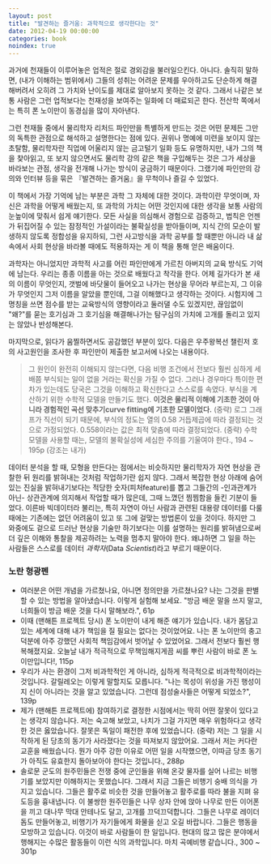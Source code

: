 ```yaml
---
layout: post
title: "발견하는 즐거움: 과학적으로 생각한다는 것"
date: 2012-04-19 00:00:00
categories: book
noindex: true
---
```


과거에 천재들이 이루어놓은 업적은 절로 경외감을 불러일으킨다. 아니다. 솔직히 말하면, (내가 이해하는 범위에서) 그들의 성취는 어려운 문제를 우아하고도 단순하게 해결해버려서 오히려 그 가치와 난이도를 제대로 알아보지 못하는 것 같다. 그래서 나같은 보통 사람은 그런 업적보다는 천재성을 보여주는 일화에 더 매료되곤 한다. 전산학 쪽에서는 특히 폰 노이만이 동경심을 많이 자아낸다.

그런 천재들 중에서 물리학자 리처드 파인만을 특별하게 만드는 것은 어떤 문제든 그만의 독특한 관점으로 해석하고 설명한다는 점에 있다. 권위나 명예에 미련을 보이지 않는 초탈함, 물리학자란 직업에 어울리지 않는 금고털기 일화 등도 유명하지만, 내가 그의 책을 찾아읽고, 또 보지 않으면서도 물리학 강의 같은 책을 구입해두는 것은 그가 세상을 바라보는 관점, 생각을 전개해 나가는 방식이 궁금하기 때문이다. 그랬기에 파인만의 강의와 인터뷰 등을 묶은 『발견하는 즐거움』을 무척이나 즐길 수 있었다.

이 책에서 가장 기억에 남는 부분은 과학 그 자체에 대한 것이다. 과학이란 무엇이며, 자신은 과학을 어떻게 배웠는지, 또 과학의 가치는 어떤 것인지에 대한 생각을 보통 사람의 눈높이에 맞춰서 쉽게 얘기한다. 모든 사실을 의심해서 경험으로 검증하고, 법칙은 언젠가 뒤집어질 수 있는 잠정적인 가설이라는 불확실성을 받아들이며, 지식 간의 모순이 발생하지 않도록 정합성을 유지하되, 그런 사고방식을 과학 공부를 할 때뿐만 아니라 내 삶 속에서 사회 현상을 바라볼 때에도 적용하자는 게 이 책을 통해 얻은 배움이다.

과학자는 아니었지만 과학적 사고를 어린 파인만에게 가르친 아버지의 교육 방식도 기억에 남는다. 우리는 종종 이름을 아는 것으로 배웠다고 착각을 한다. 어제 길가다가 본 새의 이름이 무엇인지, 갯벌에 바닷물이 들어오고 나가는 현상을 무어라 부르는지, 그 이유가 무엇인지 그저 이름을 알았을 뿐인데, 그걸 이해했다고 생각하는 것이다. 시험지에 그 명칭을 쓰면 점수를 받는 교육방식의 영향이라고 둘러댈 수도 있겠지만, 끊임없이 "왜?"를 묻는 호기심과 그 호기심을 해결해나가는 탐구심의 가치에 고개를 돌리고 있지는 않았나 반성해본다.

마지막으로, 읽다가 움찔하면서도 공감했던 부분이 있다. 다음은 우주왕복선 챌린저 호의 사고원인을 조사한 후 파인만이 제출한 보고서에 나오는 내용이다.

> 그 원인이 완전히 이해되지 않는다면, 다음 비행 조건에서 전보다 훨씬 심하게 세 배쯤 부식되는 일이 없을 거라는 확신을 가질 수 없다. 그러나 경우마다 특이한 편차가 있는데도 당국은 그것을 이해하고 확신한다고 스스로를 속였다. 부식을 계산하기 위한 수학적 모델을 만들기도 했다. **이것은 물리적 이해에 기초한 것이 아니라 경험적인 곡선 맞추기curve fitting에 기초한 모델이었다.** (중략) 로그 그래프가 직선이 되기 때문에, 부식의 정도는 열의 0.58 거듭제곱에 따라 결정되는 것으로 가정되었다. 0.558이라는 값은 최적 맞춤에 따라 결정되었다. (중략) 수학 모델을 사용할 때는, 모델의 불확실성에 세심한 주의를 기울여야 한다., 194 ~ 195p (강조는 내가)

데이터 분석을 할 때, 모형을 만든다는 점에서는 비슷하지만 물리학자가 자연 현상을 관찰한 뒤 원리를 밝혀내는 것처럼 작업하기란 쉽지 않다. 그래서 복잡한 현상 아래에 숨어있는 진실을 밝혀내기보다는 적당한 숫자(피처feature)를 뽑고 그들간의 -인과관계가 아닌- 상관관계에 의지해서 작업할 때가 많은데, 그때 느꼈던 찜찜함을 들킨 기분이 들었다. 이른바 빅데이터라 불리는, 특히 자연이 아닌 사람과 관련된 대용량 데이터를 다룰 때에는 기존에는 없던 어려움이 있고 또 그에 걸맞는 방법론이 있을 것이다. 하지만 그 와중에도 겉으로 드러난 현상을 기술만 하기보다는 이를 설명하는 원리를 밝혀냄으로써 더 깊은 이해와 통찰을 제공하려는 노력을 멈추지 말아야 한다. 왜냐하면 그 일을 하는 사람들은 스스로를 데이터 *과학자*(Data *Scientist*)라고 부르기 때문이다.

### 노란 형광펜

- 여러분은 어떤 개념을 가르쳤나요, 아니면 정의만을 가르쳤나요? 나는 그것을 판별할 수 있는 방법을 알아냈습니다. 이렇게 실험해 보세요. "방금 배운 말을 쓰지 말고, 너희들이 방금 배운 것을 다시 말해보라.", 61p
- 이때 (맨해튼 프로젝트 당시) 폰 노이만이 내게 해준 얘기가 있습니다. 내가 몸담고 있는 세계에 대해 내가 책임을 질 필요는 없다는 것이었어요. 나는 폰 노이만의 충고 덕분에 아주 강했던 사회적 책임감에서 벗어날 수 있었어요. 그래서 전보다 훨씬 행복해졌지요. 오늘날 내가 적극적으로 무책임해지게끔 씨를 뿌린 사람이 바로 폰 노이만입니다!, 115p
- 우리가 사는 환경이 그저 비과학적인 게 아니라, 심하게 적극적으로 비과학적이라는 것입니다. 갈릴레오는 이렇게 말할지도 모릅니다. "나는 목성이 위성을 가진 행성이지 신이 아니라는 것을 알고 있었습니다. 그런데 점성술사들은 어떻게 되었소?", 139p
- 제가 (맨해튼 프로젝트에) 참여하기로 결정한 시점에서는 딱히 어떤 잘못이 있다고는 생각지 않습니다. 저는 숙고해 보았고, 나치가 그걸 가지면 매우 위험하다고 생각한 것은 옳았습니다. 잘못은 독일이 패전한 후에 있었습니다. (중략) 저는 그 일을 시작하게 된 당초의 동기가 사라졌다는 것을 따져보지 않았어요. 그래서 저는 커다란 교훈을 배웠습니다. 뭔가 아주 강한 이유로 어떤 일을 시작했으면, 이따금 당초 동기가 아직도 유효한지 돌아보아야 한다는 것입니다., 288p
- 솔로문 군도의 원주민들은 전쟁 중에 군인들을 위해 온갖 물자를 실어 나르는 비행기를 보았지만 이해하지는 못했습니다. 그래서 지금 그들은 비행기 숭배 의식을 가지고 있습니다. 그들은 활주로 비슷한 것을 만들어놓고 활주로를 따라 불을 지펴 유도등을 흉내냅니다. 이 불쌍한 원주민들은 나무 상자 안에 앉아 나무로 만든 이어폰을 끼고 대나무 막대 안테나도 달고, 고개를 끄덕끄덕합니다. 그들은 나무로 레이더 돔도 만들어놓고, 비행기가 자기들에게 화물을 싣고 오길 바랍니다. 그들은 행동을 모방하고 있습니다. 이것이 바로 사람들이 한 일입니다. 현대의 많고 많은 분야에서 행해지는 수많은 활동들이 이런 식의 과학입니다. 마치 곡예비행 같습니다., 300 ~ 301p